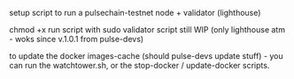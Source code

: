 setup script to run a pulsechain-testnet node + validator (lighthouse)

chmod +x
run script with sudo
validator script still WIP (only lighthouse atm - woks since v.1.0.1 from pulse-devs)

to update the docker images-cache (should pulse-devs update stuff) - you can run the watchtower.sh, or the stop-docker / update-docker scripts.
